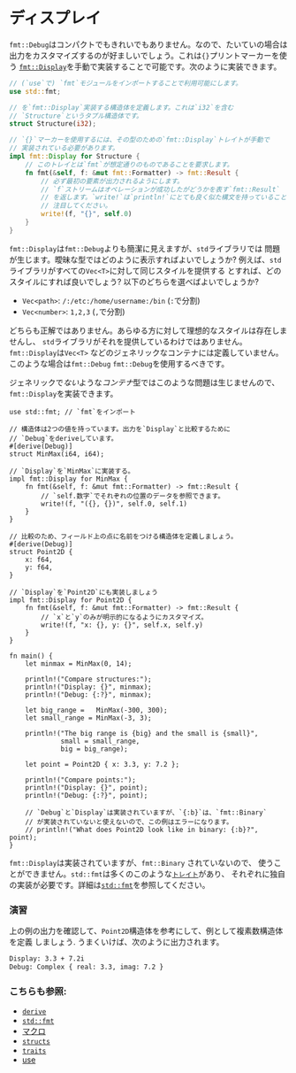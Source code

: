 # ディスプレイ

`fmt::Debug`はコンパクトでもきれいでもありません。なので、たいていの場合は
出力をカスタマイズするのが好ましいでしょう。これは`{}`プリントマーカーを使う
[`fmt::Display`][fmt]を手動で実装することで可能です。次のように実装できます。

```rust
// (`use`で) `fmt`モジュールをインポートすることで利用可能にします。
use std::fmt;

// を`fmt::Display`実装する構造体を定義します。これは`i32`を含む
// `Structure`というタプル構造体です。
struct Structure(i32);

// `{}`マーカーを使用するには、その型のための`fmt::Display`トレイトが手動で
// 実装されている必要があります。
impl fmt::Display for Structure {
    // このトレイとは`fmt`が想定通りのものであることを要求します。
    fn fmt(&self, f: &mut fmt::Formatter) -> fmt::Result {
        // 必ず最初の要素が出力されるようにします。
        // `f`ストリームはオペレーションが成功したがどうかを表す`fmt::Result`
        // を返します。`write!`は`println!`にとても良く似た構文を持っていることに
        // 注目してください。
        write!(f, "{}", self.0)
    }
}
```

`fmt::Display`は`fmt::Debug`よりも簡潔に見えますが、`std`ライブラリでは
問題が生じます。曖昧な型ではどのように表示すればよいでしょうか?
例えば、`std` ライブラリがすべての`Vec<T>`に対して同じスタイルを提供する
とすれば、どのスタイルにすれば良いでしょう? 以下のどちらを選べばよいでしょうか?

* `Vec<path>`: `/:/etc:/home/username:/bin` (`:`で分割)
* `Vec<number>`: `1,2,3` (`,`で分割)

どちらも正解ではありません。あらゆる方に対して理想的なスタイルは存在しませんし、
`std`ライブラリがそれを提供しているわけではありません。`fmt::Display`は`Vec<T>`
などのジェネリックなコンテナには定義していません。このような場合は`fmt::Debug`
`fmt::Debug`を使用するべきです。

ジェネリックで*ない*ような*コンテナ*型ではこのような問題は生じませんので、
`fmt::Display`を実装できます。

```rust,editable
use std::fmt; // `fmt`をインポート

// 構造体は2つの値を持っています。出力を`Display`と比較するために
// `Debug`をderiveしています。
#[derive(Debug)]
struct MinMax(i64, i64);

// `Display`を`MinMax`に実装する。
impl fmt::Display for MinMax {
    fn fmt(&self, f: &mut fmt::Formatter) -> fmt::Result {
        // `self.数字`でそれぞれの位置のデータを参照できます。
        write!(f, "({}, {})", self.0, self.1)
    }
}

// 比較のため、フィールド上の点に名前をつける構造体を定義しましょう。
#[derive(Debug)]
struct Point2D {
    x: f64,
    y: f64,
}

// `Display`を`Point2D`にも実装しましょう
impl fmt::Display for Point2D {
    fn fmt(&self, f: &mut fmt::Formatter) -> fmt::Result {
        // `x`と`y`のみが明示的になるようにカスタマイズ。
        write!(f, "x: {}, y: {}", self.x, self.y)
    }
}

fn main() {
    let minmax = MinMax(0, 14);

    println!("Compare structures:");
    println!("Display: {}", minmax);
    println!("Debug: {:?}", minmax);

    let big_range =   MinMax(-300, 300);
    let small_range = MinMax(-3, 3);

    println!("The big range is {big} and the small is {small}",
             small = small_range,
             big = big_range);

    let point = Point2D { x: 3.3, y: 7.2 };

    println!("Compare points:");
    println!("Display: {}", point);
    println!("Debug: {:?}", point);

    // `Debug`と`Display`は実装されていますが、`{:b}`は、`fmt::Binary`
    // が実装されていないと使えないので、この例はエラーになります。
    // println!("What does Point2D look like in binary: {:b}?", point);
}
```

`fmt::Display`は実装されていますが、`fmt::Binary` されていないので、
使うことができません。`std::fmt`は多くのこのような[`トレイト`][traits]があり、
それぞれに独自の実装が必要です。詳細は[`std::fmt`][fmt]を参照してください。

### 演習

上の例の出力を確認して、`Point2D`構造体を参考にして、例として複素数構造体を定義
しましょう. うまくいけば、次のように出力されます。

```txt
Display: 3.3 + 7.2i
Debug: Complex { real: 3.3, imag: 7.2 }
```

### こちらも参照:

- [`derive`][derive]
- [`std::fmt`][fmt]
- [マクロ][macros]
- [`structs`][structs]
- [`traits`][traits]
- [use][use]

[derive]: ../../trait/derive.md
[fmt]: https://doc.rust-lang.org/std/fmt/
[macros]: ../../macros.md
[structs]: ../../custom_types/structs.md
[traits]: ../../trait.md
[use]: ../../mod/use.md
